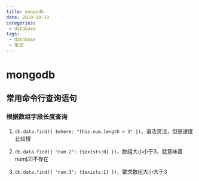 ```yaml
--- 
title: mongodb
date: 2019-10-19
categories: 
 - database
tags: 
 - database
 - 笔记
---
```


# mongodb

## 常用命令行查询语句

### 根据数组字段长度查询

1. `db.data.find({ $where: "this.num.length < 3" })`，语法灵活，但是速度比较慢

2. `db.data.find({ "num.2": {$exists:0} })`，数组大小小于3，就意味着num[2]不存在
3. `db.data.find({ "num.3": {$exists:1} })`，要求数组大小大于3


